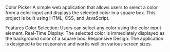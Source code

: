 Color Picker
A simple web application that allows users to select a color from a color input and displays the selected color in a square box. This project is built using HTML, CSS, and JavaScript.

Features
Color Selection: Users can select any color using the color input element.
Real-Time Display: The selected color is immediately displayed as the background color of a square box.
Responsive Design: The application is designed to be responsive and works well on various screen sizes.
